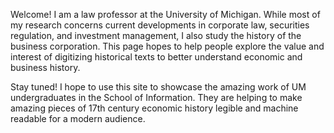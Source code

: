 Welcome! I am a law professor at the University of Michigan. While most of my research concerns current developments in corporate law, securities regulation, and investment management, I also study the history of the business corporation. This page hopes to help people explore the value and interest of digitizing historical texts to better understand economic and business history.

Stay tuned! I hope to use this site to showcase the amazing work of UM undergraduates in the School of Information. They are helping to make amazing pieces of 17th century economic history legible and machine readable for a modern audience.

